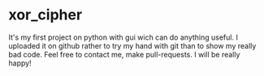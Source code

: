 # xor_cipher
It's my first project on python with gui wich can do anything useful. I uploaded it on github rather to try my hand with git than to show my really bad code. Feel free to contact me, make pull-requests. I will be really happy!

